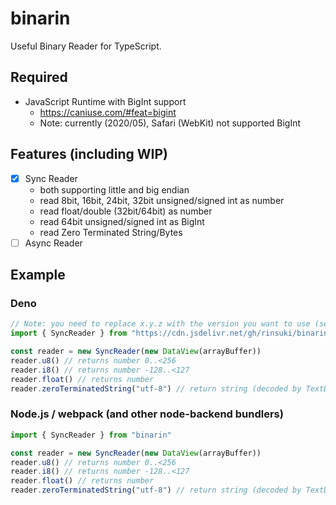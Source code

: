 # binarin

Useful Binary Reader for TypeScript.

## Required

-   JavaScript Runtime with BigInt support
    -   https://caniuse.com/#feat=bigint
    -   Note: currently (2020/05), Safari (WebKit) not supported BigInt

## Features (including WIP)

-   [x] Sync Reader
    -   both supporting little and big endian
    -   read 8bit, 16bit, 24bit, 32bit unsigned/signed int as number
    -   read float/double (32bit/64bit) as number
    -   read 64bit unsigned/signed int as BigInt
    -   read Zero Terminated String/Bytes
-   [ ] Async Reader

## Example

### Deno

```typescript
// Note: you need to replace x.y.z with the version you want to use (see github releases for version list)
import { SyncReader } from "https://cdn.jsdelivr.net/gh/rinsuki/binarin@x.y.z/src/sync-reader.ts"

const reader = new SyncReader(new DataView(arrayBuffer))
reader.u8() // returns number 0..<256
reader.i8() // returns number -128..<127
reader.float() // returns number
reader.zeroTerminatedString("utf-8") // return string (decoded by TextDecoder)
```

### Node.js / webpack (and other node-backend bundlers)

```typescript
import { SyncReader } from "binarin"

const reader = new SyncReader(new DataView(arrayBuffer))
reader.u8() // returns number 0..<256
reader.i8() // returns number -128..<127
reader.float() // returns number
reader.zeroTerminatedString("utf-8") // return string (decoded by TextDecoder)
```
